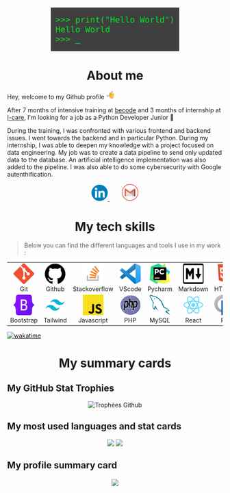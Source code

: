 <p align="center">
  <img src="img/hey.gif" alt="Icone git" width=300 align="center"/>
</p>

<h1 align="center">About me</h1>

<p>Hey, welcome to my Github profile <img src="img/hi.png" alt="Icone git" width=20 height=20/></p>

After 7 months of intensive training at [becode](https://becode.org/fr/apprendre/developpeur-web-junior/) and 3 months of internship at [I-care](https://www.icareweb.com/fr/), I'm looking for a job as a Python Developer Junior 🐍

<p>During the training, I was confronted with various frontend and backend issues. I went towards the backend and in particular Python. During my internship, I was able to deepen my knowledge with a project focused on data engineering. My job was to create a data pipeline to send only updated data to the database. An artificial intelligence implementation was also added to the pipeline. I was also able to do some cybersecurity with Google autenthification.</p>

<p align="center">
  <a href="https://www.linkedin.com/in/loic-calcagno/">
    <img alt="LinkedIn" width="38px" src="img/linkedin.png"/>
  </a>&nbsp;&nbsp;&nbsp;&nbsp;&nbsp;&nbsp;
  <a href="mailto:calcagnoloic93@gmail.com">
    <img alt="Mail pro gmail" width="40px" src="img/mail.png"/>
  </a>
</p>

<h1 align="center">My tech skills</h1>

> Below you can find the different languages and tools I use in my work : 

<table>
  <tr>
    <td align="center" width="96">
      <img src="img/git-icon.png" alt="Icone git" width="48" height="48"/>
      <br>Git
    </td>
    <td align="center" width="96">
      <img src="img/github-icon.png" alt="Icone github" width="48" height="48"/>
      <br>Github
    </td>
    <td align="center" width="96">
      <img src="img/stack-icon.png" alt="Icone Stackoverflow" width="48" height="48"/>
      <br>Stackoverflow
    </td>
    <td align="center" width="96">
      <img src="img/vscode-icon.png" alt="Icone vscode"  width="48" height="48">
      <br>VScode
    </td>
    <td align="center" width="96">
      <img src="img/pycharm-icon.png" alt="Icone pycharm" width="48" height="48">
      <br>Pycharm
    </td>
    <td align="center" width="96">
      <img src="img/markdown-icon.png" alt="Icone markdown" width="48" height="48">
      <br>Markdown
    </td>
    <td align="center" width="96">
      <img src="img/html-icon.png" alt="Icone html" width="48" height="48">
      <br>HTML
    </td>
    <td align="center" width="96">
      <img src="img/css-icon.png" alt="Icone css" width="48" height="48">
      <br>CSS
    </td>
    <td align="center" width="96">
      <img src="img/sass-icon.png" alt="Icone sass" width="48" height="48">
      <br>SASS
    </td>
  </tr>
  <tr>
    <td align="center" width="96">
      <img src="img/bootstrap-icon.png" alt="Icone bootstrap" width="48" height="48">
      <br>Bootstrap
    </td>
    <td align="center" width="96">
      <img src="img/tailwind-icon.png" alt="Icone tailwind" width="48" height="48"/>
      <br>Tailwind
    </td>
    <td align="center" width="96">
      <img src="img/js-icon.png" alt="Icone js" width="48" height="48">
      <br>Javascript
    </td>
    <td align="center" width="96">
      <img src="img/php-icon.png" alt="Icone php" width="48" height="48">
      <br>PHP
    </td>
    <td align="center" width="96">
      <img src="img/mysql-icon.png" alt="Icone mysql" width="48" height="48">
      <br>MySQL
    </td>
    <td align="center" width="96">
      <img src="img/react-icon.png" alt="Icone React" width="48" height="48">
      <br>React
    </td>
    <td align="center" width="96">
      <img src="img/r-icon.png" alt="Icone r" width="48" height="48">
      <br>R
    </td>
    <td align="center" width="96">
      <img src="img/python-icon.png" alt="Icone python" width="48" height="48" > 
      <br>Python
    </td>
    <td align="center" width="96">
      <img src="img/django-icon.png" alt="Icone django" width="48" height="48">
      <br>Django
    </td>
  </tr>
</table>

[![wakatime](https://wakatime.com/badge/user/feb05b66-4b7c-4873-a9b9-b5c1b0e71806.svg)](https://wakatime.com/@feb05b66-4b7c-4873-a9b9-b5c1b0e71806)

<h1 align="center">My summary cards</h2>

<h2>My GitHub Stat Trophies</h2> 

<p align="center">
  <img src="https://github-profile-trophy.vercel.app/?username=CalcagnoLoic&no-bg=true&theme=juicyfresh&rank=SECRET,SSS,SS,S,AAA,AA,A,B,C" alt="Trophées Github" />
</p>

<h2>My most used languages and stat cards</h2> 

<p align="center">
  <img src="https://github-readme-stats.vercel.app/api/top-langs/?username=CalcagnoLoic&layout=compact&theme=cobalt&langs_count=8&hide_title=true&" /> 
  <img src="https://github-readme-stats.vercel.app/api?username=CalcagnoLoic&theme=cobalt&hide_title=true" /> 
</p>

<h2>My profile summary card</h2> 

<p align="center">
  <img align="center" src="https://github-profile-summary-cards.vercel.app/api/cards/profile-details?username=CalcagnoLoic&theme=vue" /> 
</p>
